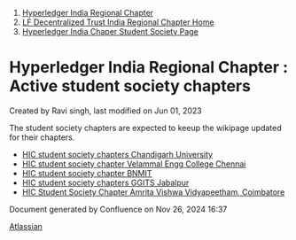1. [Hyperledger India Regional Chapter](index.html)
2. [LF Decentralized Trust India Regional Chapter Home](LF-Decentralized-Trust-India-Regional-Chapter-Home_19169282.html)
3. [Hyperledger India Chaper Student Society Page](Hyperledger-India-Chaper-Student-Society-Page_19169775.html)

# Hyperledger India Regional Chapter : Active student society chapters

Created by Ravi singh, last modified on Jun 01, 2023

The student society chapters are expected to keeup the wikipage updated for their chapters.

- [HIC student society chapters Chandigarh University](HIC-student-society-chapters-Chandigarh-University_19170946.html)
- [HIC student society chapter Velammal Engg College Chennai](HIC-student-society-chapter-Velammal-Engg-College-Chennai_19171284.html)
- [HIC student society chapter BNMIT](HIC-student-society-chapter-BNMIT_19171103.html)
- [HIC student society chapters GGITS Jabalpur](HIC-student-society-chapters-GGITS-Jabalpur_19171518.html)
- [HIC Student Society Chapter Amrita Vishwa Vidyapeetham, Coimbatore](HIC-Student-Society-Chapter-Amrita-Vishwa-Vidyapeetham%2C-Coimbatore_19171586.html)

Document generated by Confluence on Nov 26, 2024 16:37

[Atlassian](http://www.atlassian.com/)
